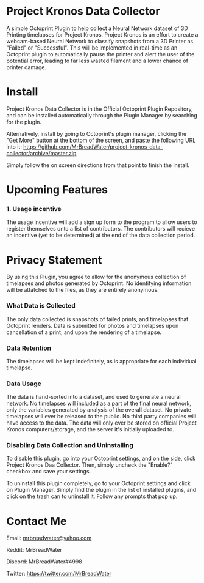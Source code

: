# Project Kronos Data Collector
A simple Octoprint Plugin to help collect a Neural Network dataset of 3D Printing timelapses for Project Kronos. Project Kronos is an effort to create a webcam-based Neural Network to classify snapshots from a 3D Printer as "Failed" or "Successful". This will be implemented in real-time as an Octoprint plugin to automatically pause the printer and alert the user of the potential error, leading to far less wasted filament and a lower chance of printer damage.

# Install
Project Kronos Data Collector is in the Official Octoprint Plugin Repository, and can be installed automatically through the Plugin Manager by searching for the plugin.

Alternatively, install by going to Octoprint's plugin manager, clicking the "Get More" button at the bottom of the screen, and paste the following URL into it: https://github.com/MrBreadWater/project-kronos-data-collector/archive/master.zip

Simply follow the on screen directions from that point to finish the install.
# Upcoming Features
### 1. Usage incentive
The usage incentive will add a sign up form to the program to allow users to register themselves onto a list of contributors. The contributors will recieve an incentive (yet to be determined) at the end of the data collection period.
<br>
# Privacy Statement

By using this Plugin, you agree to allow for the anonymous collection of timelapses and photos generated by Octoprint. No identifying information will be attatched to the files, as they are entirely anonymous.

### What Data is Collected

The only data collected is snapshots of failed prints, and timelapses that Octoprint renders. Data is submitted for photos and timelapses upon cancellation of a print, and upon the rendering of a timelapse.

### Data Retention

The timelapses will be kept indefinitely, as is appropriate for each individual timelapse.

### Data Usage

The data is hand-sorted into a dataset, and used to generate a neural network. No timelapses will included as a part of the final neural network, only the variables generated by analysis of the overall dataset. No private timelapses will ever be released to the public. No third party companies will have access to the data. The data will only ever be stored on official Project Kronos computers/storage, and the server it's initially uploaded to.

### Disabling Data Collection and Uninstalling

To disable this plugin, go into your Octoprint settings, and on the side, click Project Kronos Daa Collector. Then, simply uncheck the "Enable?" checkbox and save your settings. 

To uninstall this plugin completely, go to your Octoprint settings and click on Plugin Manager. Simply find the plugin in the list of installed plugins, and click on the trash can to uninstall it. Follow any prompts that pop up.

# Contact Me

Email: mrbreadwater@yahoo.com

Reddit: MrBreadWater

Discord: MrBreadWater#4998

Twitter: https://twitter.com/MrBreadWater

